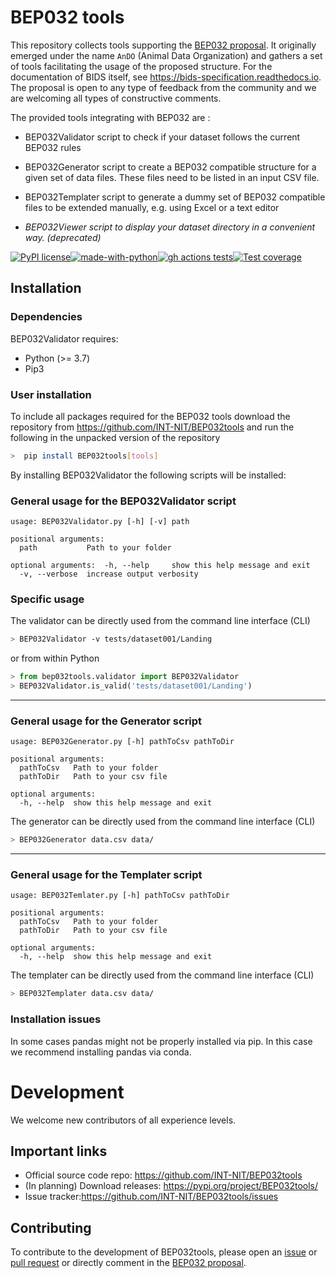 # BEP032 tools

This repository collects tools supporting the [BEP032 proposal](https://bids.neuroimaging.io/bep032). It originally emerged under the name `AnDO` (Animal Data Organization) and gathers a set of tools facilitating the usage of the proposed structure. For the documentation of BIDS itself, see https://bids-specification.readthedocs.io. The proposal is open to any type of feedback from the community and we are welcoming all types of constructive comments.

The provided tools integrating with BEP032 are :

- BEP032Validator script to check if your dataset follows the current BEP032 rules

- BEP032Generator script to create a BEP032 compatible structure for a given set of data files. These files need to be listed in an input CSV file.

- BEP032Templater script to generate a dummy set of BEP032 compatible files to be extended manually, e.g. using Excel or a text editor

- _BEP032Viewer script to display your dataset directory in a convenient way. (deprecated)_

[![PyPI license](https://img.shields.io/pypi/l/ansicolortags.svg)](https://pypi.python.org/pypi/ansicolortags/)[![made-with-python](https://img.shields.io/badge/Made%20with-Python-1f425f.svg)](https://www.python.org/)[![gh actions tests](https://github.com/INT-NIT/BEP032tools/actions/workflows/run_tests.yml/badge.svg?branch=master)](https://github.com/INT-NIT/BEP032tools/actions)[![Test coverage](https://coveralls.io/repos/github/INT-NIT/BEP032tools/badge.svg?branch=master)](https://coveralls.io/github/INT-NIT/BEP032tools?branch=master)

## Installation

### Dependencies

BEP032Validator requires:

- Python (>= 3.7)
- Pip3

### User installation

To include all packages required for the BEP032 tools download the repository from https://github.com/INT-NIT/BEP032tools and run the following in the unpacked version of the repository
```bash
>  pip install BEP032tools[tools]
```

By installing BEP032Validator the following scripts will be installed:

### General usage for the BEP032Validator script

```term
usage: BEP032Validator.py [-h] [-v] path

positional arguments:
  path           Path to your folder

optional arguments:  -h, --help     show this help message and exit
  -v, --verbose  increase output verbosity

```

### Specific usage

The validator can be directly used from the command line interface (CLI)

```bash
> BEP032Validator -v tests/dataset001/Landing

```

or from within Python

```python
> from bep032tools.validator import BEP032Validator
> BEP032Validator.is_valid('tests/dataset001/Landing')
```



-----------
### General usage for the Generator script 

```term
usage: BEP032Generator.py [-h] pathToCsv pathToDir

positional arguments:
  pathToCsv   Path to your folder
  pathToDir   Path to your csv file

optional arguments:
  -h, --help  show this help message and exit
```

The generator can be directly used from the command line interface (CLI)

```bash
> BEP032Generator data.csv data/

```
-----------

### General usage for the Templater script 

```term
usage: BEP032Temlater.py [-h] pathToCsv pathToDir

positional arguments:
  pathToCsv   Path to your folder
  pathToDir   Path to your csv file

optional arguments:
  -h, --help  show this help message and exit
```

The templater can be directly used from the command line interface (CLI)

```bash
> BEP032Templater data.csv data/

```

### Installation issues

In some cases pandas might not be properly installed via pip. In this case we recommend installing pandas via conda.

# Development

We welcome new contributors of all experience levels.

Important links
---------------

- Official source code repo: https://github.com/INT-NIT/BEP032tools
- (In planning) Download releases: https://pypi.org/project/BEP032tools/
- Issue tracker:https://github.com/INT-NIT/BEP032tools/issues

    
Contributing
------------

To contribute to the development of BEP032tools, please open an [issue](https://github.com/INT-NIT/BEP032tools/issues) or [pull request](https://github.com/INT-NIT/BEP032tools/pulls) or directly comment in the [BEP032 proposal](https://bids.neuroimaging.io/bep032).
